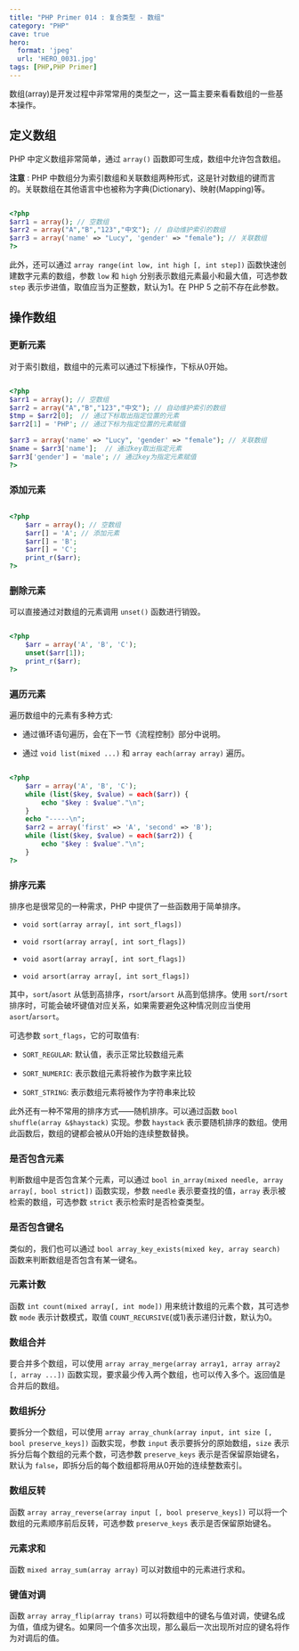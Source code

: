 ```yaml
---
title: "PHP Primer 014 : 复合类型 - 数组"
category: "PHP"
cave: true
hero:
  format: 'jpeg'
  url: 'HERO_0031.jpg'
tags: [PHP,PHP Primer]
---
```

数组(array)是开发过程中非常常用的类型之一，这一篇主要来看看数组的一些基本操作。

## 定义数组

PHP 中定义数组非常简单，通过 `array()` 函数即可生成，数组中允许包含数组。

**注意** : PHP 中数组分为索引数组和关联数组两种形式，这是针对数组的键而言的。关联数组在其他语言中也被称为字典(Dictionary)、映射(Mapping)等。

```php

<?php
$arr1 = array(); // 空数组
$arr2 = array("A","B","123","中文"); // 自动维护索引的数组
$arr3 = array('name' => "Lucy", 'gender' => "female"); // 关联数组
?>

```


此外，还可以通过 `array range(int low, int high [, int step])` 函数快速创建数字元素的数组，参数 `low` 和 `high` 分别表示数组元素最小和最大值，可选参数 `step` 表示步进值，取值应当为正整数，默认为1。在 PHP 5 之前不存在此参数。

## 操作数组

### 更新元素

对于索引数组，数组中的元素可以通过下标操作，下标从0开始。

```php

<?php
$arr1 = array(); // 空数组
$arr2 = array("A","B","123","中文"); // 自动维护索引的数组
$tmp = $arr2[0];  // 通过下标取出指定位置的元素
$arr2[1] = 'PHP'; // 通过下标为指定位置的元素赋值

$arr3 = array('name' => "Lucy", 'gender' => "female"); // 关联数组
$name = $arr3['name'];  // 通过key取出指定元素
$arr3['gender'] = 'male'; // 通过key为指定元素赋值
?>

```


### 添加元素

```php

<?php 
	$arr = array(); // 空数组
	$arr[] = 'A'; // 添加元素
	$arr[] = 'B';
	$arr[] = 'C';
	print_r($arr);
?>

```


### 删除元素

可以直接通过对数组的元素调用 `unset()` 函数进行销毁。

```php

<?php 
	$arr = array('A', 'B', 'C');
	unset($arr[1]);
	print_r($arr);
?>

```


### 遍历元素

遍历数组中的元素有多种方式:

* 通过循环语句遍历，会在下一节《流程控制》部分中说明。

* 通过 `void list(mixed ...)` 和 `array each(array array)` 遍历。

```php

<?php 
	$arr = array('A', 'B', 'C');
	while (list($key, $value) = each($arr)) {
		echo "$key : $value"."\n";
	}
	echo "-----\n";
	$arr2 = array('first' => 'A', 'second' => 'B');
	while (list($key, $value) = each($arr2)) {
		echo "$key : $value"."\n";
	}
?>

```


### 排序元素

排序也是很常见的一种需求，PHP 中提供了一些函数用于简单排序。

* `void sort(array array[, int sort_flags])`

* `void rsort(array array[, int sort_flags])`

* `void asort(array array[, int sort_flags])`

* `void arsort(array array[, int sort_flags])`

其中，`sort`/`asort` 从低到高排序，`rsort`/`arsort` 从高到低排序。使用 `sort`/`rsort` 排序时，可能会破坏键值对应关系，如果需要避免这种情况则应当使用 `asort`/`arsort`。

可选参数 `sort_flags`，它的可取值有:

* `SORT_REGULAR`: 默认值，表示正常比较数组元素

* `SORT_NUMERIC`: 表示数组元素将被作为数字来比较

* `SORT_STRING`: 表示数组元素将被作为字符串来比较

此外还有一种不常用的排序方式——随机排序。可以通过函数 `bool shuffle(array &$haystack)` 实现。参数 `haystack` 表示要随机排序的数组。使用此函数后，数组的键都会被从0开始的连续整数替换。

### 是否包含元素

判断数组中是否包含某个元素，可以通过 `bool in_array(mixed needle, array array[, bool strict])` 函数实现，参数 `needle` 表示要查找的值，`array` 表示被检索的数组，可选参数 `strict` 表示检索时是否检查类型。

### 是否包含键名

类似的，我们也可以通过 `bool array_key_exists(mixed key, array search)` 函数来判断数组是否包含有某一键名。

### 元素计数

函数 `int count(mixed array[, int mode])` 用来统计数组的元素个数，其可选参数 `mode` 表示计数模式，取值 `COUNT_RECURSIVE`(或1)表示递归计数，默认为0。

### 数组合并

要合并多个数组，可以使用 `array array_merge(array array1, array array2 [, array ...])` 函数实现，要求最少传入两个数组，也可以传入多个。返回值是合并后的数组。

### 数组拆分

要拆分一个数组，可以使用 `array array_chunk(array input, int size [, bool preserve_keys])` 函数实现，参数 `input` 表示要拆分的原始数组，`size` 表示拆分后每个数组的元素个数，可选参数 `preserve_keys` 表示是否保留原始键名，默认为 `false`，即拆分后的每个数组都将用从0开始的连续整数索引。

### 数组反转

函数 `array array_reverse(array input [, bool preserve_keys])` 可以将一个数组的元素顺序前后反转，可选参数 `preserve_keys` 表示是否保留原始键名。

### 元素求和

函数 `mixed array_sum(array array)` 可以对数组中的元素进行求和。

### 键值对调

函数 `array array_flip(array trans)` 可以将数组中的键名与值对调，使键名成为值，值成为键名。如果同一个值多次出现，那么最后一次出现所对应的键名将作为对调后的值。







